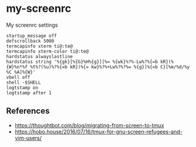 # my-screenrc
My screenrc settings

```
startup_message off
defscrollback 5000
termcapinfo xterm ti@:te@
termcapinfo xterm-color ti@:te@
hardstatus alwayslastline
hardstatus string '%{gk}[%{G}%H%{g}][%= %{wk}%?%-Lw%?%{=b kR}(%{W}%n*%f %t%?(%u)%?%{=b kR})%{= kw}%?%+Lw%?%?%= %{g}]%{=b C}[%m/%d/%y %C %A]%{W}'
vbell off
shell -$SHELL
logtstamp on
logtstamp after 1
```
## References
* https://thoughtbot.com/blog/migrating-from-screen-to-tmux
* https://hobo.house/2016/07/16/tmux-for-gnu-screen-refugees-and-vim-users/
